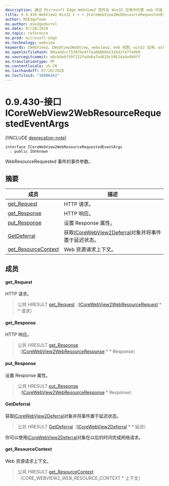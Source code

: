 ```yaml
---
description: 通过 Microsoft Edge WebView2 控件在 Win32 应用中托管 web 内容
title: 0.9.430-WebView2 Win32 c + + ICoreWebView2WebResourceRequestedEventArgs
author: MSEdgeTeam
ms.author: msedgedevrel
ms.date: 07/20/2020
ms.topic: reference
ms.prod: microsoft-edge
ms.technology: webview
keywords: IWebView2、IWebView2WebView、webview2、web 视图、win32 应用、win32、edge、ICoreWebView2、ICoreWebView2Host、浏览器控件、边缘 html
ms.openlocfilehash: 00aaddcc732076e4f7aa808b04132641fe7fe969
ms.sourcegitcommit: e0cb9e6f59f222fade6afa4829c59524a9a9b9ff
ms.translationtype: MT
ms.contentlocale: zh-CN
ms.lasthandoff: 07/20/2020
ms.locfileid: "10886442"
---
```

# 0.9.430-接口 ICoreWebView2WebResourceRequestedEventArgs 

[!INCLUDE [deprecation-note](../../includes/deprecation-note.md)]

```
interface ICoreWebView2WebResourceRequestedEventArgs
  : public IUnknown
```

WebResourceRequested 事件的事件参数。

## 摘要

 成员                        | 描述
--------------------------------|---------------------------------------------
[get_Request](#get_request) | HTTP 请求。
[get_Response](#get_response) | HTTP 响应。
[put_Response](#put_response) | 设置 Response 属性。
[GetDeferral](#getdeferral) | 获取[ICoreWebView2Deferral](ICoreWebView2Deferral.md)对象并将事件置于延迟状态。
[get_ResourceContext](#get_resourcecontext) | Web 资源请求上下文。

## 成员

#### get_Request 

HTTP 请求。

> 公共 HRESULT [get_Request](#get_request)（[ICoreWebView2WebResourceRequest](ICoreWebView2WebResourceRequest.md) * * 请求）

#### get_Response 

HTTP 响应。

> 公共 HRESULT [get_Response](#get_response)（[ICoreWebView2WebResourceResponse](ICoreWebView2WebResourceResponse.md) * * Response）

#### put_Response 

设置 Response 属性。

> 公共 HRESULT [put_Response](#put_response)（[ICoreWebView2WebResourceResponse](ICoreWebView2WebResourceResponse.md) * Response）

#### GetDeferral 

获取[ICoreWebView2Deferral](ICoreWebView2Deferral.md)对象并将事件置于延迟状态。

> 公共 HRESULT [GetDeferral](#getdeferral)（[ICoreWebView2Deferral](ICoreWebView2Deferral.md) * * 延迟）

你可以使用[ICoreWebView2Deferral](ICoreWebView2Deferral.md)对象在以后的时间完成网络请求。

#### get_ResourceContext 

Web 资源请求上下文。

> 公共 HRESULT [get_ResourceContext](#get_resourcecontext)（CORE_WEBVIEW2_WEB_RESOURCE_CONTEXT * 上下文）

